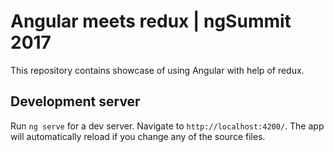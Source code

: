 # Angular meets redux | ngSummit 2017
This repository contains showcase of using Angular with help of redux.


## Development server
Run `ng serve` for a dev server. Navigate to `http://localhost:4200/`. The app will automatically reload if you change any of the source files.
